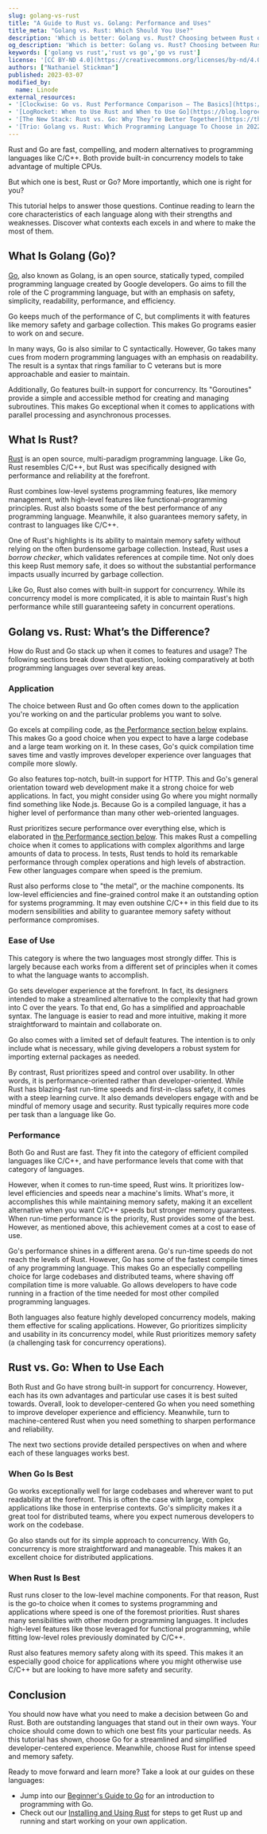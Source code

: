 ```yaml
---
slug: golang-vs-rust
title: "A Guide to Rust vs. Golang: Performance and Uses"
title_meta: "Golang vs. Rust: Which Should You Use?"
description: 'Which is better: Golang vs. Rust? Choosing between Rust or Go for your next project depends on a few different factors. ✓ Learn which one is right for you here!'
og_description: 'Which is better: Golang vs. Rust? Choosing between Rust or Go for your next project depends on a few different factors. ✓ Learn which one is right for you here!'
keywords: ['golang vs rust','rust vs go','go vs rust']
license: '[CC BY-ND 4.0](https://creativecommons.org/licenses/by-nd/4.0)'
authors: ["Nathaniel Stickman"]
published: 2023-03-07
modified_by:
  name: Linode
external_resources:
- '[Clockwise: Go vs. Rust Performance Comparison — The Basics](https://www.getclockwise.com/blog/rust-vs-go)'
- '[LogRocket: When to Use Rust and When to Use Go](https://blog.logrocket.com/when-to-use-rust-and-when-to-use-golang/)'
- '[The New Stack: Rust vs. Go: Why They’re Better Together](https://thenewstack.io/rust-vs-go-why-theyre-better-together/)'
- '[Trio: Golang vs. Rust: Which Programming Language To Choose in 2022?](https://trio.dev/blog/golang-vs-rust)'
---
```


Rust and Go are fast, compelling, and modern alternatives to programming languages like C/C++. Both provide built-in concurrency models to take advantage of multiple CPUs.

But which one is best, Rust or Go? More importantly, which one is right for you?

This tutorial helps to answer those questions. Continue reading to learn the core characteristics of each language along with their strengths and weaknesses. Discover what contexts each excels in and where to make the most of them.

## What Is Golang (Go)?

[Go](https://go.dev/), also known as Golang, is an open source, statically typed, compiled programming language created by Google developers. Go aims to fill the role of the C programming language, but with an emphasis on safety, simplicity, readability, performance, and efficiency.

Go keeps much of the performance of C, but compliments it with features like memory safety and garbage collection. This makes Go programs easier to work on and secure.

In many ways, Go is also similar to C syntactically. However, Go takes many cues from modern programming languages with an emphasis on readability. The result is a syntax that rings familiar to C veterans but is more approachable and easier to maintain.

Additionally, Go features built-in support for concurrency. Its "Goroutines" provide a simple and accessible method for creating and managing subroutines. This makes Go exceptional when it comes to applications with parallel processing and asynchronous processes.

## What Is Rust?

[Rust](https://www.rust-lang.org/) is an open source, multi-paradigm programming language. Like Go, Rust resembles C/C++, but Rust was specifically designed with performance and reliability at the forefront.

Rust combines low-level systems programming features, like memory management, with high-level features like functional-programming principles. Rust also boasts some of the best performance of any programming language. Meanwhile, it also guarantees memory safety, in contrast to languages like C/C++.

One of Rust's highlights is its ability to maintain memory safety without relying on the often burdensome garbage collection. Instead, Rust uses a *borrow checker*, which validates references at compile time. Not only does this keep Rust memory safe, it does so without the substantial performance impacts usually incurred by garbage collection.

Like Go, Rust also comes with built-in support for concurrency. While its concurrency model is more complicated, it is able to maintain Rust's high performance while still guaranteeing safety in concurrent operations.

## Golang vs. Rust: What’s the Difference?

How do Rust and Go stack up when it comes to features and usage? The following sections break down that question, looking comparatively at both programming languages over several key areas.

### Application

The choice between Rust and Go often comes down to the application you're working on and the particular problems you want to solve.

Go excels at compiling code, as [the Performance section below](/docs/guides/golang-vs-rust/#performance) explains. This makes Go a good choice when you expect to have a large codebase and a large team working on it. In these cases, Go's quick compilation time saves time and vastly improves developer experience over languages that compile more slowly.

Go also features top-notch, built-in support for HTTP. This and Go's general orientation toward web development make it a strong choice for web applications. In fact, you might consider using Go where you might normally find something like Node.js. Because Go is a compiled language, it has a higher level of performance than many other web-oriented languages.

Rust prioritizes secure performance over everything else, which is elaborated in [the Performance section below](/docs/guides/golang-vs-rust/#performance). This makes Rust a compelling choice when it comes to applications with complex algorithms and large amounts of data to process. In tests, Rust tends to hold its remarkable performance through complex operations and high levels of abstraction. Few other languages compare when speed is the premium.

Rust also performs close to "the metal", or the machine components. Its low-level efficiencies and fine-grained control make it an outstanding option for systems programming. It may even outshine C/C++ in this field due to its modern sensibilities and ability to guarantee memory safety without performance compromises.

### Ease of Use

This category is where the two languages most strongly differ. This is largely because each works from a different set of principles when it comes to what the language wants to accomplish.

Go sets developer experience at the forefront. In fact, its designers intended to make a streamlined alternative to the complexity that had grown into C over the years. To that end, Go has a simplified and approachable syntax. The language is easier to read and more intuitive, making it more straightforward to maintain and collaborate on.

Go also comes with a limited set of default features. The intention is to only include what is necessary, while giving developers a robust system for importing external packages as needed.

By contrast, Rust prioritizes speed and control over usability. In other words, it is performance-oriented rather than developer-oriented. While Rust has blazing-fast run-time speeds and first-in-class safety, it comes with a steep learning curve. It also demands developers engage with and be mindful of memory usage and security. Rust typically requires more code per task than a language like Go.

### Performance

Both Go and Rust are fast. They fit into the category of efficient compiled languages like C/C++, and have performance levels that come with that category of languages.

However, when it comes to run-time speed, Rust wins. It prioritizes low-level efficiencies and speeds near a machine's limits. What's more, it accomplishes this while maintaining memory safety, making it an excellent alternative when you want C/C++ speeds but stronger memory guarantees. When run-time performance is the priority, Rust provides some of the best. However, as mentioned above, this achievement comes at a cost to ease of use.

Go's performance shines in a different arena. Go's run-time speeds do not reach the levels of Rust. However, Go has some of the fastest compile times of any programming language. This makes Go an especially compelling choice for large codebases and distributed teams, where shaving off compilation time is more valuable. Go allows developers to have code running in a fraction of the time needed for most other compiled programming languages.

Both languages also feature highly developed concurrency models, making them effective for scaling applications. However, Go prioritizes simplicity and usability in its concurrency model, while Rust prioritizes memory safety (a challenging task for concurrency operations).

## Rust vs. Go: When to Use Each

Both Rust and Go have strong built-in support for concurrency. However, each has its own advantages and particular use cases it is best suited towards. Overall, look to developer-centered Go when you need something to improve developer experience and efficiency. Meanwhile, turn to machine-centered Rust when you need something to sharpen performance and reliability.

The next two sections provide detailed perspectives on when and where each of these languages works best.

### When Go Is Best

Go works exceptionally well for large codebases and wherever want to put readability at the forefront. This is often the case with large, complex applications like those in enterprise contexts. Go's simplicity makes it a great tool for distributed teams, where you expect numerous developers to work on the codebase.

Go also stands out for its simple approach to concurrency. With Go, concurrency is more straightforward and manageable. This makes it an excellent choice for distributed applications.

### When Rust Is Best

Rust runs closer to the low-level machine components. For that reason, Rust is the go-to choice when it comes to systems programming and applications where speed is one of the foremost priorities. Rust shares many sensibilities with other modern programming languages. It includes high-level features like those leveraged for functional programming, while fitting low-level roles previously dominated by C/C++.

Rust also features memory safety along with its speed. This makes it an especially good choice for applications where you might otherwise use C/C++ but are looking to have more safety and security.

## Conclusion

You should now have what you need to make a decision between Go and Rust. Both are outstanding languages that stand out in their own ways. Your choice should come down to which one best fits your particular needs. As this tutorial has shown, choose Go for a streamlined and simplified developer-centered experience. Meanwhile, choose Rust for intense speed and memory safety.

Ready to move forward and learn more? Take a look at our guides on these languages:

-   Jump into our [Beginner's Guide to Go](/docs/guides/beginners-guide-to-go/) for an introduction to programming with Go.
-   Check out our [Installing and Using Rust](/docs/guides/how-to-install-rust/) for steps to get Rust up and running and start working on your own application.